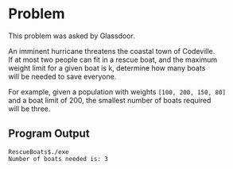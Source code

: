 # Problem

This problem was asked by Glassdoor.

An imminent hurricane threatens the coastal town of Codeville.\
If at most two people can fit in a rescue boat, and the maximum\
weight limit for a given boat is k, determine how many boats\
will be needed to save everyone.

For example, given a population with weights `[100, 200, 150, 80]`\
and a boat limit of 200, the smallest number of boats required\
will be three.

## Program Output

```
RescueBoats$./exe 
Number of boats needed is: 3
```